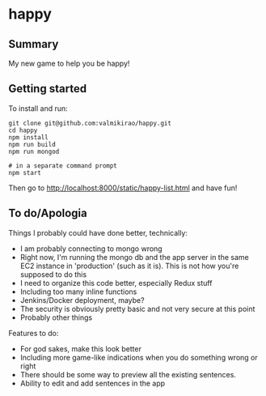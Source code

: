 # happy
## Summary

My new game to help you be happy!

## Getting started

To install and run:

```
git clone git@github.com:valmikirao/happy.git
cd happy
npm install
npm run build
npm run mongod

# in a separate command prompt
npm start
```

Then go to [http://localhost:8000/static/happy-list.html](http://localhost:8000/static/happy-list.html) and have fun!

## To do/Apologia

Things I probably could have done better, technically:

- I am probably connecting to mongo wrong
- Right now, I'm running the mongo db and the app server in the same EC2 instance in 'production' (such as it is).  This is not how you're supposed to do this
- I need to organize this code better, especially Redux stuff
- Including too many inline functions
- Jenkins/Docker deployment, maybe?
- The security is obviously pretty basic and not very secure at this point
- Probably other things

Features to do:
- For god sakes, make this look better
- Including more game-like indications when you do something wrong or right
- There should be some way to preview all the existing sentences.
- Ability to edit and add sentences in the app
